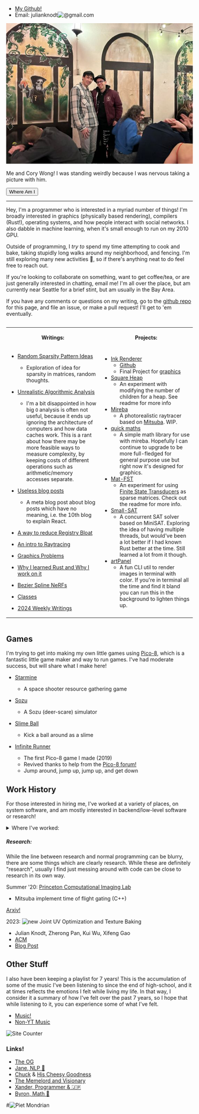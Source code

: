 - [My Github!](https://github.com/JulianKnodt)
- Email: julianknodt![@](https://web.archive.org/web/20091027135937/http://geocities.com/prakobkit/new/mail.gif)gmail.com

![Cory Wong](images/cory_wong.jpg)

Me and Cory Wong! I was standing weirdly because I was nervous taking a picture with him.

<button id = "where_am_i">Where Am I</button>
<p id="where_i_am"></p>
<script type="text/javascript">
document.getElementById('where_am_i').addEventListener("click", function(event) {
  if (Math.random() < 0.99) {
    document.getElementById("where_i_am").textContent = "Seattle";
  } else {
    document.getElementById("where_i_am").textContent = "Who's asking?";
  }
});
</script>


---

Hey, I'm a programmer who is interested in a myriad number of things!
I'm broadly interested in graphics (physically based rendering), compilers (Rust!),
operating systems, and how people interact with social networks. I also dabble in
machine learning, when it's small enough to run on my 2010 GPU.

Outside of programming, I _try to_ spend my time attempting to cook and bake,
taking stupidly long walks around my neighborhood, and fencing. I'm still exploring
many new activities 🙇, so if there's anything neat to do feel free to reach out.

If you're looking to collaborate on something, want to get coffee/tea, or are just generally
interested in chatting, email me! I'm all over the place, but am currently near Seattle for a
brief stint, but am usually in the Bay Area.

If you have any comments or questions on my writing, go to the [github repo][github repo] for
this page, and file an issue, or make a pull request! I'll get to 'em eventually.

<table style="table-layout:fixed;display:inline-table;">
<!-- Row 1 -->
<tr>
<th>

Writings:

</th>
<th>

Projects:

</th>
</tr>
<!-- Row 2 -->

<tr>
<td>
<div markdown="1">

- [Random Sparsity Pattern Ideas](sparsity_patterns.md)
  - Exploration of idea for sparsity in matrices, random thoughts.

- [Unrealistic Algorithmic Analysis](unrealistic_algorithmic_analysis.md)
  - I'm a bit disappointed in how big `O` analysis is often not useful, because it ends up
    ignoring the architecture of computers and how data caches work. This is a rant about how
    there may be more feasible ways to measure complexity, by keeping costs of different
    operations such as arithmetic/memory accesses separate.

- [Useless blog posts](useless_blogs.md)
  - A meta blog post about blog posts which have no meaning, i.e. the 10th blog to explain
    React.

- [A way to reduce Registry Bloat](writings/registry_market.md)
- [An intro to Raytracing](writings/raytracing.md)

<!-- - [Teaching with Writing?](writings/writing.md) -->
- [Graphics Problems](writings/graphics_problems.md)
- [Why I learned Rust and Why I work on it](writings/rust01.md)
- [Bezier Spline NeRFs](writings/bezier_spline_nerfs.md)
- [Classes](writings/classes.md)

- [2024 Weekly Writings](writings/2024/index.md)
</div>

</td>
<td>
<div markdown="1">

- [Ink Renderer](http://ink-renderer.herokuapp.com/)
  - [Github](https://github.com/JulianKnodt/gfx-final-project)
  - Final Project for [graphics](https://www.cs.princeton.edu/courses/archive/spring20/cos426/)
- [Square Heap](https://github.com/JulianKnodt/sqr_heap)
  - An experiment with modifying the number of children for a heap. See readme for more info
- [Mireba](https://github.com/JulianKnodt/mireba)
  - A photorealistic raytracer based on [Mitsuba](https://www.mitsuba-renderer.org/). WIP.
- [quick maths](https://github.com/JulianKnodt/quick_maths)
  - A simple math library for use with mireba. Hopefully I can continue to upgrade to be more
    full-fledged for general purpose use but right now it's designed for graphics.
- [Mat-FST](https://github.com/JulianKnodt/mat-fst)
  - An experiment for using [Finite State Transducers](https://github.com/BurntSushi/fst) as
    sparse matrices. Check out the readme for more info.
- [Small-SAT](https://github.com/JulianKnodt/small_sat)
  - A concurrent SAT solver based on MiniSAT. Exploring the idea of having multiple threads, but
    would've been a lot better if I had known Rust better at the time. Still learned a lot from
    it though.
- [artPanel](https://github.com/JulianKnodt/artPanel)
  - A fun CLI util to render images in terminal with color. If you're in terminal all the time
    and find it bland you can run this in the background to lighten things up.

</div>
</td>
</tr>

<!-- End table -->
</table>



## Games

I'm trying to get into making my own little games using
[Pico-8](https://www.lexaloffle.com/pico-8.php), which is a fantastic little game maker and way
to run games. I've had moderate success, but will share what I make here!

- [Starmine](https://julianknodt.github.io/starmine.html)
  - A space shooter resource gathering game

- [Sozu](https://julianknodt.github.io/sozu.html)
  - A Sozu (deer-scare) simulator

- [Slime Ball](https://julianknodt.github.io/shoot.html)
  - Kick a ball around as a slime

- [Infinite Runner](https://julianknodt.github.io/runner.html)
  - The first Pico-8 game I made (2019)
  - Revived thanks to help from the [Pico-8 forum!](https://www.lexaloffle.com/bbs/?pid=132231#p)
  - Jump around, jump up, jump up, and get down

## Work History

For those interested in hiring me,
I've worked at a variety of places, on system software,
and am mostly interested in backend/low-level software or research!



<details>
<summary>Where I've worked:</summary>

<div markdown="1">

##### Internships:

Winter thru Summer '17: [Brigade](https://en.wikipedia.org/wiki/Brigade_Media)
  - Android Development (Kotlin) & GraphQL (Node) + Ruby on Rails

Summer '18: Paypal
  - GraphQL (Node)

Summer '19: Google
  - Testing liveliness of servers (Golang)

Summer '21: [Tailscale](https://tailscale.com/)
  - Add new port mapping protocols, Routing Server metrics (Golang)
  - See commits [here](https://github.com/tailscale/tailscale/pulls?q=is%3Apr+author%3Ajulianknodt)
</div>

</details>

##### Research:

While the line between research and normal programming can be blurry, there are some things
which are clearly research. While these are definitely "research", usually I find just messing
around with code can be close to research in its own way.

Summer '20: [Princeton Computational Imaging Lab](https://light.princeton.edu/)
  - Mitsuba implement time of flight gating (C++)

[Arxiv!](https://arxiv.org/search/?query=julian+knodt&searchtype=all&source=header)

2023: ![new][new] Joint UV Optimization and Texture Baking
  - Julian Knodt, Zherong Pan, Kui Wu, Xifeng Gao
  - [ACM](https://dl.acm.org/doi/10.1145/3617683)
  - [Blog Post](papers/joint_uv_optimization_and_texture_baking)

<!-- TODO list papers individually -->


## Other Stuff

I also have been keeping a playlist for 7 years! This is the accumulation of some of the music
I've been listening to since the end of high-school, and it at times reflects the emotions I
felt while living my life. In that way, I consider it a summary of how I've felt over the past 7
years, so I hope that while listening to it, you can experience some of what I've felt.

- [Music!](playlist.md)
- [Non-YT Music](other_music.md)

![Site Counter](https://hits.seeyoufarm.com/api/count/incr/badge.svg?url=https%3A%2F%2Fjulianknodt.github.io&count_bg=%2379C83D&title_bg=%23144FDF&icon=&icon_color=%23E7E7E7&title=Visitors&edge_flat=false)

[github repo]: https://github.com/JulianKnodt/julianknodt.github.io
[new]: https://web.archive.org/web/20090829095811/http://geocities.com/uspa.geo/new6.gif

### Links!

- [The OG](https://ogthoughts.github.io/)
- [Jane, NLP 👷](https://janepan9917.github.io/)
- [Chuck](http://charliemsmith.com/) & [His Cheesy Goodness](http://charliemsmith.com/curdle/)
- [The Memelord and Visionary](https://ilyac.info/)
- [Xander, Programmer & 🇯🇵](https://xanderk.ooo/)
- [Byron, Math 🧙](https://math.mit.edu/~byronc/index.html)

#![Piet Mondrian](images/fieldgan2.gif)
